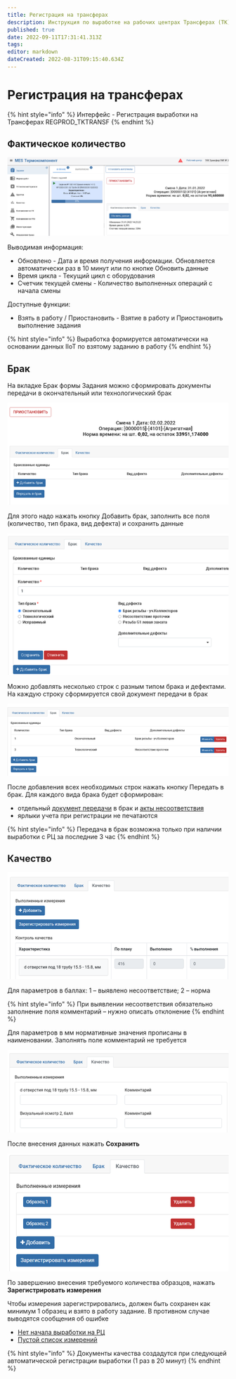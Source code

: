 ```yaml
---
title: Регистрация на трансферах
description: Инструкция по выработке на рабочих центрах Трансферах (ТК)
published: true
date: 2022-09-11T17:31:41.313Z
tags: 
editor: markdown
dateCreated: 2022-08-31T09:15:40.634Z
---
```


# Регистрация на трансферах

{% hint style="info" %}
Интерфейс - Регистрация выработки на Трансферах REGPROD\_TKTRANSF
{% endhint %}

## Фактическое количество

![](<../../../../assets/image (548).png>)

Выводимая информация:

* Обновлено - Дата и время получения информации. Обновляется автоматически раз в 10 минут или по кнопке Обновить данные
* Время цикла - Текущий цикл с оборудования
* Счетчик текущей смены - Количество выполненных операций с начала смены

Доступные функции:

* Взять в работу / Приостановить - Взятие в работу и Приостановить выполнение задания

{% hint style="info" %}
Выработка формируется автоматически на основании данных IIoT по взятому заданию в работу
{% endhint %}

## Брак

На вкладке Брак формы Задания можно сформировать документы передачи в окончательный или технологический брак

![](<../../../../assets/image (180).png>)

Для этого надо нажать кнопку Добавить брак, заполнить все поля (количество, тип брака, вид дефекта) и сохранить данные

![](<../../../../assets/image (319).png>)

Можно добавлять несколько строк с разным типом брака и дефектами. На каждую строку сформируется свой документ передачи в брак

![](<../../../../assets/image (612).png>)

После добавления всех необходимых строк нажать кнопку Передать в брак. Для каждого вида брака будет сформирован:

* отдельный [документ передачи](../../../../upravlenie-kachestvom/dokumenty-po-uchetu-kachestva/uchet-braka/peredacha-v-brak.md) в брак и [акты несоответствия](../../../../upravlenie-kachestvom/dokumenty-po-uchetu-kachestva/uchet-braka/akt-nesootvetstviya/)
* ярлыки учета при регистрации не печатаются

{% hint style="info" %}
Передача в брак возможна только при наличии выработки с РЦ за последние 3 час
{% endhint %}

## Качество

![](<../../../../assets/image (254).png>)

Для параметров в баллах: 1 – выявлено несоответствие; 2 – норма

{% hint style="info" %}
При выявлении несоответствия обязательно заполнение поля комментарий – нужно описать отклонение
{% endhint %}

Для параметров в мм нормативные значения прописаны в наименовании. Заполнять поле комментарий не требуется

![](<../../../../assets/image (255).png>)

После внесения данных нажать **Сохранить**

![](<../../../../assets/image (273).png>)

По завершению внесения требуемого количества образцов, нажать **Зарегистрировать измерения**

Чтобы измерения зарегистрировались, должен быть сохранен как минимум 1 образец и взято в работу задание. В противном случае выводятся сообщения об ошибке

* [Нет начала выработки на РЦ](../../uchet-v-prilozhenii-mes/informacionnye-soobsheniya.md#net-nachala-vyrabotki-na-rc)
* [Пустой список измерений](../../uchet-v-prilozhenii-mes/informacionnye-soobsheniya.md#pustoi-spisok-izmerenii)

{% hint style="info" %}
Документы качества создадутся при следующей автоматической регистрации выработки (1 раз в 20 минут)
{% endhint %}
